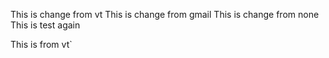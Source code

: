 This is change from vt
This is change from gmail
This is change from none
This is test again

This is from vt`
